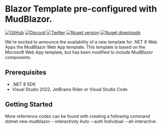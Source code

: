 
# Blazor Template pre-configured with MudBlazor.

[![GitHub](httpsimg.shields.iogithublicensegarderobenmudblazorcolor=%23594ae2&style=flat-square)](httpsgithub.comGarderobenMudBlazor.TemplatesblobmasterLICENSE)
[![Discord](httpsimg.shields.iodiscord786656789310865418color=%237289da&label=Discord&logo=discord&logoColor=%237289da&style=flat-square)](httpsdiscord.ggmudblazor)
[![Twitter](httpsimg.shields.iotwitterfollowMudBlazorcolor=1DA1F2&label=Twitter&logo=Twitter&style=flat-square)](httpstwitter.comMudBlazor)
[![Nuget version](httpsimg.shields.ionugetvMudBlazor.Templatescolor=ff4081&label=nuget%20version&logo=nuget&style=flat-square)](httpswww.nuget.orgpackagesMudBlazor.Templates)
[![Nuget downloads](httpsimg.shields.ionugetdtMudBlazor.Templatescolor=ff4081&label=nuget%20downloads&logo=nuget&style=flat-square)](httpswww.nuget.orgpackagesMudBlazor.Templates)

We're excited to announce the availability of a new template for .NET 8 Web Apps the MudBlazor Web App template. This template is based on the Microsoft Web App template, but has been modified to include MudBlazor components.

## Prerequisites

- .NET 8 SDK
- Visual Studio 2022, JetBrains Rider or Visual Studio Code 

## Getting Started

More referrence codes can be found with creating a following command 
dotnet new mudblazor --interactivity Auto --auth Individual --all-interactive 